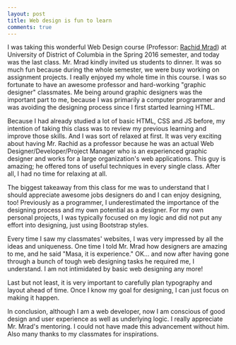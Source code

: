 ```yaml
---
layout: post
title: Web design is fun to learn
comments: true
---
```


I was taking this wonderful Web Design course (Professor: [Rachid Mrad](http://rachidmrad.com)) at University of District of Columbia in the Spring 2016 semester, and today was the last class. Mr. Mrad kindly invited us students to dinner. It was so much fun because during the whole semester, we were busy working on assignment projects. I really enjoyed my whole time in this course. I was so fortunate to have an awesome professor and hard-working "graphic designer" classmates. Me being around graphic designers was the important part to me, because I was primarily a computer programmer and was avoiding the designing process since I first started learning HTML.

<!--more-->

Because I had already studied a lot of basic HTML, CSS and JS before, my intention of taking this class was to review my previous learning and improve those skills. And I was sort of relaxed at first. It was very exciting about having Mr. Rachid as a professor because he was an actual Web Designer/Developer/Project Manager who is an experienced graphic designer and works for a large organization's web applications. This guy is amazing; he offered tons of useful techniques in every single class. After all, I had no time for relaxing at all.

The biggest takeaway from this class for me was to understand that I should appreciate awesome jobs designers do and I can enjoy designing, too!
Previously as a programmer, I underestimated the importance of the designing process and my own potential as a designer. For my own personal projects, I was typically focused on my logic and did not put any effort into designing, just using Bootstrap styles.

Every time I saw my classmates' websites, I was very impressed by all the ideas and uniqueness. One time I told Mr. Mrad how designers are amazing to me, and he said "Masa, it is experience." OK... and now after having gone through a bunch of tough web designing tasks he required me, I understand. I am not intimidated by basic web designing any more!

Last but not least, it is very important to carefully plan typography and layout ahead of time. Once I know my goal for designing, I can just focus on making it happen.

In conclusion, although I am a web developer, now I am conscious of good design and user experience as well as underlying logic. I really appreciate Mr. Mrad's mentoring. I could not have made this advancement without him. Also many thanks to my classmates for inspirations.
